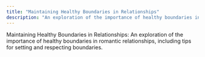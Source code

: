 ```yaml
---
title: "Maintaining Healthy Boundaries in Relationships"
description: "An exploration of the importance of healthy boundaries in romantic relationships, including tips for setting and respecting boundaries."
---
```

Maintaining Healthy Boundaries in Relationships: An exploration of the importance of healthy boundaries in romantic relationships, including tips for setting and respecting boundaries.